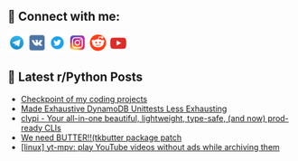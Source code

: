 ## 🔎 Connect with me:
[<img src="https://github.com/bullbesh/bullbesh/blob/main/images/Telegram.png" width="32" height="32" />](https://t.me/bullbesh)
[<img src="https://github.com/bullbesh/bullbesh/blob/main/images/VK.png" width="32" height="32" />](https://vk.com/bullbesh)
[<img src="https://github.com/bullbesh/bullbesh/blob/main/images/Twitter.png" width="32" height="32" />](https://twitter.com/bullbesh1)
[<img src="https://github.com/bullbesh/bullbesh/blob/main/images/Instagram.png" width="32" height="32" />](https://www.instagram.com/bullbesh)
[<img src="https://github.com/bullbesh/bullbesh/blob/main/images/Reddit.png" width="32" height="32" />](https://www.reddit.com/user/bullbesh)
[<img src="https://github.com/bullbesh/bullbesh/blob/main/images/YouTube.png" width="32" height="32" />](https://www.youtube.com/channel/UCtfjRs6uzgq5mfm8S06WTcg)

## 📕 Latest r/Python Posts
<!-- BLOG-POST-LIST:START -->
- [Checkpoint of my coding projects](https://www.reddit.com/r/Python/comments/1jmjo4n/checkpoint_of_my_coding_projects/)
- [Made Exhaustive DynamoDB Unittests Less Exhausting](https://www.reddit.com/r/Python/comments/1jmhb5u/made_exhaustive_dynamodb_unittests_less_exhausting/)
- [clypi - Your all-in-one beautiful, lightweight, type-safe, &lpar;and now&rpar; prod-ready CLIs](https://www.reddit.com/r/Python/comments/1jmee0s/clypi_your_allinone_beautiful_lightweight/)
- [We need BUTTER!!&lpar;tkbutter package patch](https://www.reddit.com/r/Python/comments/1jmdaly/we_need_buttertkbutter_package_patch/)
- [[linux] yt-mpv: play YouTube videos without ads while archiving them](https://www.reddit.com/r/Python/comments/1jmd90n/linux_ytmpv_play_youtube_videos_without_ads_while/)
<!-- BLOG-POST-LIST:END -->
